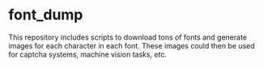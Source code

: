# font_dump

This repository includes scripts to download tons of fonts and generate images for each character in each font. These images could then be used for captcha systems, machine vision tasks, etc.
